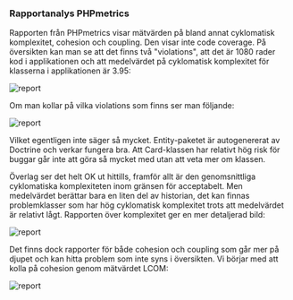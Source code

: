 ### Rapportanalys PHPmetrics

Rapporten från PHPmetrics visar mätvärden på bland annat cyklomatisk komplexitet, cohesion och coupling. Den visar 
inte code coverage. På översikten kan man se att det finns två "violations", att det är 1080 rader kod i 
applikationen och att medelvärdet på cyklomatisk komplexitet för klasserna i applikationen är 3.95:

![report](images/phpm_overview.png)

Om man kollar på vilka violations som finns ser man följande: 

![report](images/phpm_violations.png)

Vilket egentligen inte säger så mycket. Entity-paketet är autogenererat av Doctrine och verkar fungera bra. Att 
Card-klassen har relativt hög risk för buggar går inte att göra så mycket med utan att veta mer om klassen.

Överlag ser det helt OK ut hittills, framför allt är den genomsnittliga cyklomatiska komplexiteten inom gränsen för 
acceptabelt. Men medelvärdet berättar bara en liten del av historian, det kan finnas problemklasser som har hög 
cyklomatisk komplexitet trots att medelvärdet är relativt lågt. Rapporten över komplexitet ger en mer detaljerad bild:

![report](images/phpm_complexity.png)

Det 
finns dock 
rapporter för både 
cohesion och 
coupling som går mer på djupet och kan hitta 
problem som 
inte syns i översikten. Vi börjar med att kolla på cohesion genom mätvärdet LCOM:

![report](images/lcom.png)


